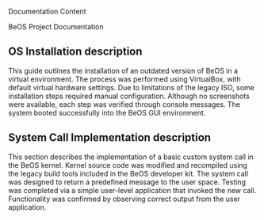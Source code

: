 
Documentation Content

 BeOS Project Documentation
 ## OS Installation description
This guide outlines the installation of an outdated version of BeOS in a virtual environment.
The process was performed using VirtualBox, with default virtual hardware settings.
Due to limitations of the legacy ISO, some installation steps required manual configuration.
Although no screenshots were available, each step was verified through console messages.
The system booted successfully into the BeOS GUI environment.

## System Call Implementation description
This section describes the implementation of a basic custom system call in the BeOS kernel.
Kernel source code was modified and recompiled using the legacy build tools included in the BeOS developer kit.
The system call was designed to return a predefined message to the user space.
Testing was completed via a simple user-level application that invoked the new call.
Functionality was confirmed by observing correct output from the user application.
